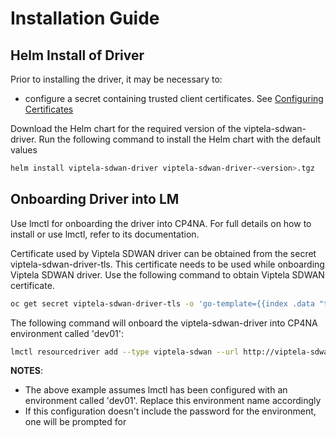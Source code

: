 # Installation Guide

## Helm Install of Driver

Prior to installing the driver, it may be necessary to:
- configure a secret containing trusted client certificates. See [Configuring Certificates](ConfiguringCertificates.md)


Download the Helm chart for the required version of the viptela-sdwan-driver. Run the following command to install the Helm chart with the default values

```bash
helm install viptela-sdwan-driver viptela-sdwan-driver-<version>.tgz
```

## Onboarding Driver into LM

Use lmctl for onboarding the driver into CP4NA. For full details on how to install or use lmctl, refer to its documentation.

Certificate used by Viptela SDWAN driver can be obtained from the secret viptela-sdwan-driver-tls. This certificate needs to be used while onboarding Viptela SDWAN driver. Use the following command to obtain Viptela SDWAN certificate.

```bash
oc get secret viptela-sdwan-driver-tls -o 'go-template={{index .data "tls.crt"}}' | base64 -d > viptela-sdwan-driver-tls.pem
```

The following command will onboard the viptela-sdwan-driver into CP4NA environment called 'dev01':

```bash
lmctl resourcedriver add --type viptela-sdwan --url http://viptela-sdwan-driver:8197 dev01 --certificate viptela-sdwan-driver-tls.pem
```

**NOTES**:
- The above example assumes lmctl has been configured with an environment called 'dev01'. Replace this environment name accordingly
- If this configuration doesn't include the password for the environment, one will be prompted for

